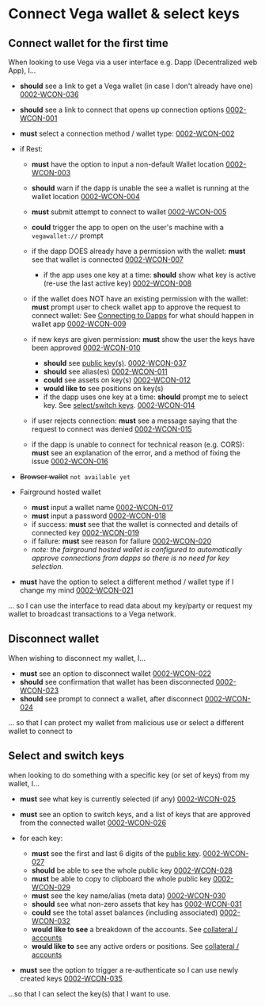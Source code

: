 # Connect Vega wallet & select keys

## Connect wallet for the first time

When looking to use Vega via a user interface e.g. Dapp (Decentralized web App), I...

- **should** see a link to get a Vega wallet (in case I don't already have one) <a name="0002-WCON-036" href="#0002-WCON-036">0002-WCON-036</a>
- **should** see a link to connect that opens up connection options <a name="0002-WCON-001" href="#0002-WCON-001">0002-WCON-001</a>
- **must** select a connection method / wallet type: <a name="0002-WCON-002" href="#0002-WCON-002">0002-WCON-002</a>
- if Rest:
  - **must** have the option to input a non-default Wallet location <a name="0002-WCON-003" href="#0002-WCON-003">0002-WCON-003</a>
  - **should** warn if the dapp is unable the see a wallet is running at the wallet location  <a name="0002-WCON-004" href="#0002-WCON-004">0002-WCON-004</a>
  - **must** submit attempt to connect to wallet <a name="0002-WCON-005" href="#0002-WCON-005">0002-WCON-005</a>
  - **could** trigger the app to open on the user's machine with a `vegawallet://` prompt <!--<a name="0002-WCON-006" href="#0002-WCON-006">0002-WCON-006</a>-->
  
  - if the dapp DOES already have a permission with the wallet: **must** see that wallet is connected <a name="0002-WCON-007" href="#0002-WCON-007">0002-WCON-007</a>
    - if the app uses one key at a time: **should** show what key is active (re-use the last active key) <a name="0002-WCON-008" href="#0002-WCON-008">0002-WCON-008</a>

  - if the wallet does NOT have an existing permission with the wallet: **must** prompt user to check wallet app to approve the request to connect wallet: See [Connecting to Dapps](0002-WCON-connect_vega_wallet.md#connect-wallet-for-the-first-time) for what should happen in wallet app <a name="0002-WCON-009" href="#0002-WCON-009">0002-WCON-009</a>
  
  - if new keys are given permission: **must** show the user the keys have been approved <a name="0002-WCON-010" href="#0002-WCON-010">0002-WCON-010</a>
    - **should** see [public key(s)](7001-DATA-data_display.md#public-keys). <a name="0002-WCON-037" href="#0002-WCON-037">0002-WCON-037</a>
    - **should** see alias(es) <a name="0002-WCON-011" href="#0002-WCON-011">0002-WCON-011</a>
    - **could** see assets on key(s) <a name="0002-WCON-012" href="#0002-WCON-012">0002-WCON-012</a>
    - **would like to** see positions on key(s) <!--<a name="0002-WCON-013" href="#0002-WCON-013">0002-WCON-013</a>-->
    - if the dapp uses one key at a time: **should** prompt me to select key. See [select/switch keys](#select-and-switch-keys). <a name="0002-WCON-014" href="#0002-WCON-014">0002-WCON-014</a>

  - if user rejects connection: **must** see a message saying that the request to connect was denied  <a name="0002-WCON-015" href="#0002-WCON-015">0002-WCON-015</a>
  
  - if the dapp is unable to connect for technical reason (e.g. CORS): **must** see an explanation of the error, and a method of fixing the issue  <a name="0002-WCON-016" href="#0002-WCON-016">0002-WCON-016</a>
  

- ~~Browser wallet~~ `not available yet`
  
- Fairground hosted wallet
  - **must** input a wallet name <a name="0002-WCON-017" href="#0002-WCON-017">0002-WCON-017</a>
  - **must** input a password <a name="0002-WCON-018" href="#0002-WCON-018">0002-WCON-018</a>
  - if success: **must** see that the wallet is connected and details of connected key <a name="0002-WCON-019" href="#0002-WCON-019">0002-WCON-019</a>
  - if failure: **must** see reason for failure <a name="0002-WCON-020" href="#0002-WCON-020">0002-WCON-020</a>
  - *note: the fairground hosted wallet is configured to automatically approve connections from dapps so there is no need for key selection.*
  
- **must** have the option to select a different method / wallet type if I change my mind <a name="0002-WCON-021" href="#0002-WCON-021">0002-WCON-021</a>

... so I can use the interface to read data about my key/party or request my wallet to broadcast transactions to a Vega network.

## Disconnect wallet

When wishing to disconnect my wallet, I...

- **must** see an option to disconnect wallet <a name="0002-WCON-022" href="#0002-WCON-022">0002-WCON-022</a>
- **should** see confirmation that wallet has been disconnected <a name="0002-WCON-023" href="#0002-WCON-023">0002-WCON-023</a>
- **should** see prompt to connect a wallet, after disconnect <a name="0002-WCON-024" href="#0002-WCON-024">0002-WCON-024</a>

... so that I can protect my wallet from malicious use or select a different wallet to connect to


## Select and switch keys

when looking to do something with a specific key (or set of keys) from my wallet, I...

- **must** see what key is currently selected (if any) <a name="0002-WCON-025" href="#0002-WCON-025">0002-WCON-025</a>
- **must** see an option to switch keys, and a list of keys that are approved from the connected wallet <a name="0002-WCON-026" href="#0002-WCON-026">0002-WCON-026</a>

- for each key:
  - **must** see the first and last 6 digits of the [public key](7001-DATA-data_display.md#public-keys). <a name="0002-WCON-027" href="#0002-WCON-027">0002-WCON-027</a>
  - **should** be able to see the whole public key <a name="0002-WCON-028" href="#0002-WCON-028">0002-WCON-028</a>
  - **must** be able to copy to clipboard the whole public key <a name="0002-WCON-029" href="#0002-WCON-029">0002-WCON-029</a>
  - **must** see the key name/alias (meta data) <a name="0002-WCON-030" href="#0002-WCON-030">0002-WCON-030</a>
  - **should** see what non-zero assets that key has <a name="0002-WCON-031" href="#0002-WCON-031">0002-WCON-031</a>
  - **could** see the total asset balances (including associated) <a name="0002-WCON-032" href="#0002-WCON-032">0002-WCON-032</a>
  - **would like to see** a breakdown of the accounts. See [collateral / accounts](6001-COLL-collateral.md) <!--<a name="0002-WCON-033" href="#0002-WCON-033">0002-WCON-033</a>-->
  - **would like to** see any active orders or positions. See [collateral / accounts](6001-COLL-collateral.md) <!--<a name="0002-WCON-034" href="#0002-WCON-034">0002-WCON-034</a>-->

- **must** see the option to trigger a re-authenticate so I can use newly created keys <a name="0002-WCON-035" href="#0002-WCON-035">0002-WCON-035</a>

...so that I can select the key(s) that I want to use.